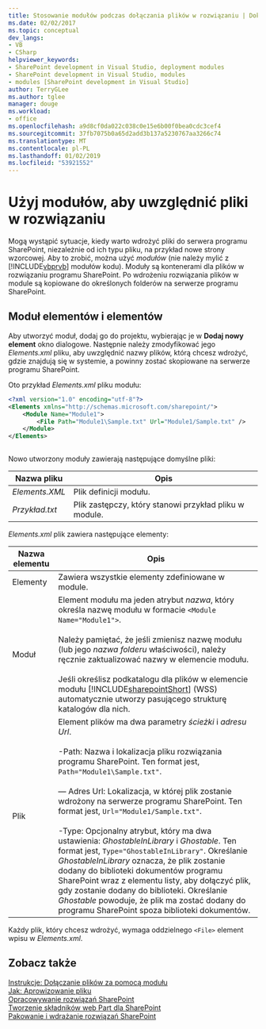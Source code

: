 ```yaml
---
title: Stosowanie modułów podczas dołączania plików w rozwiązaniu | Dokumentacja firmy Microsoft
ms.date: 02/02/2017
ms.topic: conceptual
dev_langs:
- VB
- CSharp
helpviewer_keywords:
- SharePoint development in Visual Studio, deployment modules
- SharePoint development in Visual Studio, modules
- modules [SharePoint development in Visual Studio]
author: TerryGLee
ms.author: tglee
manager: douge
ms.workload:
- office
ms.openlocfilehash: a9d8cf0da022c038c0e15e6b00f0bea0cdc3cef4
ms.sourcegitcommit: 37fb7075b0a65d2add3b137a5230767aa3266c74
ms.translationtype: MT
ms.contentlocale: pl-PL
ms.lasthandoff: 01/02/2019
ms.locfileid: "53921552"
---
```

# <a name="use-modules-to-include-files-in-the-solution"></a>Użyj modułów, aby uwzględnić pliki w rozwiązaniu
  Mogą wystąpić sytuacje, kiedy warto wdrożyć pliki do serwera programu SharePoint, niezależnie od ich typu pliku, na przykład nowe strony wzorcowej. Aby to zrobić, można użyć *modułów* (nie należy mylić z [!INCLUDE[vbprvb](../sharepoint/includes/vbprvb-md.md)] modułów kodu). Moduły są kontenerami dla plików w rozwiązaniu programu SharePoint. Po wdrożeniu rozwiązania plików w module są kopiowane do określonych folderów na serwerze programu SharePoint.  
  
## <a name="module-items-and-elements"></a>Moduł elementów i elementów
 Aby utworzyć moduł, dodaj go do projektu, wybierając je w **Dodaj nowy element** okno dialogowe. Następnie należy zmodyfikować jego *Elements.xml* pliku, aby uwzględnić nazwy plików, którą chcesz wdrożyć, gdzie znajdują się w systemie, a powinny zostać skopiowane na serwerze programu SharePoint.  
  
 Oto przykład *Elements.xml* pliku modułu:  
  
```xml  
<?xml version="1.0" encoding="utf-8"?>  
<Elements xmlns="http://schemas.microsoft.com/sharepoint/">  
    <Module Name="Module1">  
        <File Path="Module1\Sample.txt" Url="Module1/Sample.txt" />  
    </Module>  
</Elements>  
  
```  
  
 Nowo utworzony moduły zawierają następujące domyślne pliki:  
  
|Nazwa pliku|Opis|  
|---------------|-----------------|  
|*Elements.XML*|Plik definicji modułu.|  
|*Przykład.txt*|Plik zastępczy, który stanowi przykład pliku w module.|  
  
 *Elements.xml* plik zawiera następujące elementy:  
  
|Nazwa elementu|Opis|  
|------------------|-----------------|  
|Elementy|Zawiera wszystkie elementy zdefiniowane w module.|  
|Moduł|Element modułu ma jeden atrybut *nazwa*, który określa nazwę modułu w formacie `<Module Name="Module1">`.<br /><br /> Należy pamiętać, że jeśli zmienisz nazwę modułu (lub jego *nazwa folderu* właściwości), należy ręcznie zaktualizować nazwy w elemencie modułu.<br /><br /> Jeśli określisz podkatalogu dla plików w elemencie modułu [!INCLUDE[sharepointShort](../sharepoint/includes/sharepointshort-md.md)] (WSS) automatycznie utworzy pasującego strukturę katalogów dla nich.|  
|Plik|Element plików ma dwa parametry *ścieżki* i *adresu Url*.<br /><br /> -Path: Nazwa i lokalizacja pliku rozwiązania programu SharePoint. Ten format jest, `Path="Module1\Sample.txt"`.<br /><br /> — Adres Url: Lokalizacja, w której plik zostanie wdrożony na serwerze programu SharePoint. Ten format jest, `Url="Module1/Sample.txt"`.<br /><br /> -Type: Opcjonalny atrybut, który ma dwa ustawienia: *GhostableInLibrary* i *Ghostable*. Ten format jest, `Type="GhostableInLibrary"`. Określanie *GhostableInLibrary* oznacza, że plik zostanie dodany do biblioteki dokumentów programu SharePoint wraz z elementu listy, aby dołączyć plik, gdy zostanie dodany do biblioteki. Określanie *Ghostable* powoduje, że plik ma zostać dodany do programu SharePoint spoza biblioteki dokumentów.|  
  
 Każdy plik, który chcesz wdrożyć, wymaga oddzielnego `<File>` element wpisu w *Elements.xml*.  
  
## <a name="see-also"></a>Zobacz także
 [Instrukcje: Dołączanie plików za pomocą modułu](../sharepoint/how-to-include-files-by-using-a-module.md)   
 [Jak: Aprowizowanie pliku](http://go.microsoft.com/fwlink/?LinkID=144271)   
 [Opracowywanie rozwiązań SharePoint](../sharepoint/developing-sharepoint-solutions.md)   
 [Tworzenie składników web Part dla SharePoint](../sharepoint/creating-web-parts-for-sharepoint.md)   
 [Pakowanie i wdrażanie rozwiązań SharePoint](../sharepoint/packaging-and-deploying-sharepoint-solutions.md)  
